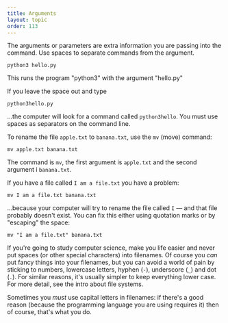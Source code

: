 ```yaml
---
title: Arguments
layout: topic
order: 113
---
```


The arguments or parameters are extra information you are passing into the
command. Use spaces to separate commands from the argument.

    python3 hello.py

This runs the program "python3" with the argument "hello.py"

If you leave the space out and type

    python3hello.py

...the computer will look for a command called `python3hello`. You must use
spaces as separators on the command line.

To rename the file `apple.txt` to `banana.txt`, use the `mv` (move) command:

    mv apple.txt banana.txt

The command is `mv`, the first argument is `apple.txt` and the second argument
i `banana.txt`.

If you have a file called `I am a file.txt` you have a problem:

    mv I am a file.txt banana.txt

...because your computer will try to rename the file called `I` — and that file
probably doesn't exist. You can fix this either using quotation marks or by
"escaping" the space:

    mv "I am a file.txt" banana.txt

If you're going to study computer science, make you life easier and never put
spaces (or other special characters) into filenames. Of course you _can_ put
fancy things into your filenames, but you can avoid a world of pain by sticking
to numbers, lowercase letters, hyphen (`-`), underscore (`_`) and dot (`.`).
For similar reasons, it's usually simpler to keep everything lower case. For
more detail, see the intro about file systems.

Sometimes you _must_ use capital letters in filenames: if there's a good reason
(because the programming language you are using requires it) then of course,
that's what you do.
